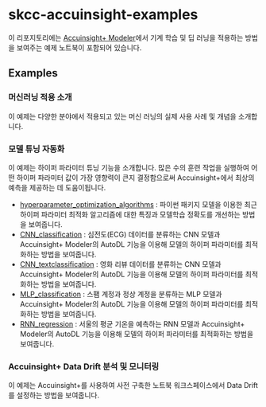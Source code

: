# skcc-accuinsight-examples

이 리포지토리에는 [Accuinsight+ Modeler](http://gcp.accuinsight.net)에서 기계 학습 및 딥 러닝을 적용하는 방법을 보여주는 예제 노트북이 포함되어 있습니다.


## Examples

###  머신러닝 적용 소개

이 예제는 다양한 분야에서 적용되고 있는 머신 러닝의 실제 사용 사례 및 개념을 소개합니다.



### 모델 튜닝 자동화 

이 예제는 하이퍼 파라미터 튜닝 기능을 소개합니다.
많은 수의 훈련 작업을 실행하여 어떤 하이퍼 파라미터 값이 가장 영향력이 큰지 결정함으로써 Accuinsight+에서 최상의 예측을 제공하는 데 도움이됩니다. 

 - [hyperparameter_optimization_algorithms](hyperparameter_tuning/hyperparameter_optimization_algorithms) : 파이썬 패키지 모델을 이용한 최근 하이퍼 파라미터 최적화 알고리즘에 대한 특징과 모델학습 정확도를 개선하는 방법을 보여줍니다.
 - [CNN_classification](hyperparameter_tuning/CNN_classification) : 심전도(ECG) 데이터를 분류하는 CNN 모델과 Accuinsight+ Modeler의 AutoDL 기능을 이용해 모델의 하이퍼 파라미터를 최적화하는 방법을 보여줍니다.
 - [CNN_textclassification](hyperparameter_tuning/CNN_textclassification) : 영화 리뷰 데이터를 분류하는 CNN 모델과 Accuinsight+ Modeler의 AutoDL 기능을 이용해 모델의 하이퍼 파라미터를 최적화하는 방법을 보여줍니다.
 - [MLP_classification](hyperparameter_tuning/MLP_classification) : 스팸 계정과 정상 계정을 분류하는 MLP 모델과 Accuinsight+ Modeler의 AutoDL 기능을 이용해 모델의 하이퍼 파라미터를 최적화하는 방법을 보여줍니다.
 - [RNN_regression](hyperparameter_tuning/RNN_regression) : 서울의 평균 기온을 예측하는 RNN 모델과 Accuinsight+ Modeler의 AutoDL 기능을 이용해 모델의 하이퍼 파라미터를 최적화하는 방법을 보여줍니다.



### Accuinsight+ Data Drift 분석 및 모니터링 

이 예제는 Accuinsight+를 사용하여 사전 구축한 노트북 워크스페이스에서 Data Drift를 설정하는 방법을 보여줍니다. 